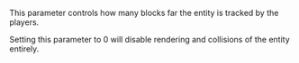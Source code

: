 This parameter controls how many blocks far the entity is tracked by the players.

Setting this parameter to 0 will disable rendering and collisions of the entity entirely.